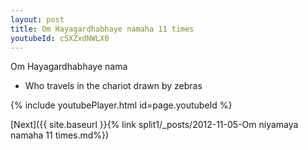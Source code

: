 ```yaml
---
layout: post
title: Om Hayagardhabhaye namaha 11 times
youtubeId: c5XZxdNWLX0
---
```

 
 
Om Hayagardhabhaye nama 
 
 -  Who travels in the chariot drawn by zebras 
 
  
 
  
 
 
 
 
 
 


{% include youtubePlayer.html id=page.youtubeId %}
 
[Next]({{ site.baseurl }}{% link  split1/_posts/2012-11-05-Om niyamaya namaha 11 times.md%})
 

